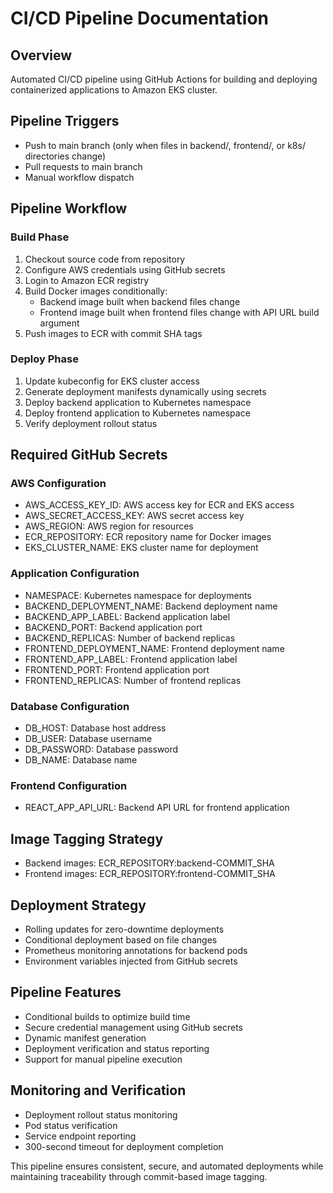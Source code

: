 # CI/CD Pipeline Documentation

## Overview
Automated CI/CD pipeline using GitHub Actions for building and deploying containerized applications to Amazon EKS cluster.

## Pipeline Triggers
- Push to main branch (only when files in backend/, frontend/, or k8s/ directories change)
- Pull requests to main branch
- Manual workflow dispatch

## Pipeline Workflow

### Build Phase
1. Checkout source code from repository
2. Configure AWS credentials using GitHub secrets
3. Login to Amazon ECR registry
4. Build Docker images conditionally:
   - Backend image built when backend files change
   - Frontend image built when frontend files change with API URL build argument
5. Push images to ECR with commit SHA tags

### Deploy Phase
1. Update kubeconfig for EKS cluster access
2. Generate deployment manifests dynamically using secrets
3. Deploy backend application to Kubernetes namespace
4. Deploy frontend application to Kubernetes namespace
5. Verify deployment rollout status

## Required GitHub Secrets

### AWS Configuration
- AWS_ACCESS_KEY_ID: AWS access key for ECR and EKS access
- AWS_SECRET_ACCESS_KEY: AWS secret access key
- AWS_REGION: AWS region for resources
- ECR_REPOSITORY: ECR repository name for Docker images
- EKS_CLUSTER_NAME: EKS cluster name for deployment

### Application Configuration
- NAMESPACE: Kubernetes namespace for deployments
- BACKEND_DEPLOYMENT_NAME: Backend deployment name
- BACKEND_APP_LABEL: Backend application label
- BACKEND_PORT: Backend application port
- BACKEND_REPLICAS: Number of backend replicas
- FRONTEND_DEPLOYMENT_NAME: Frontend deployment name
- FRONTEND_APP_LABEL: Frontend application label
- FRONTEND_PORT: Frontend application port
- FRONTEND_REPLICAS: Number of frontend replicas

### Database Configuration
- DB_HOST: Database host address
- DB_USER: Database username
- DB_PASSWORD: Database password
- DB_NAME: Database name

### Frontend Configuration
- REACT_APP_API_URL: Backend API URL for frontend application

## Image Tagging Strategy
- Backend images: ECR_REPOSITORY:backend-COMMIT_SHA
- Frontend images: ECR_REPOSITORY:frontend-COMMIT_SHA

## Deployment Strategy
- Rolling updates for zero-downtime deployments
- Conditional deployment based on file changes
- Prometheus monitoring annotations for backend pods
- Environment variables injected from GitHub secrets

## Pipeline Features
- Conditional builds to optimize build time
- Secure credential management using GitHub secrets
- Dynamic manifest generation
- Deployment verification and status reporting
- Support for manual pipeline execution

## Monitoring and Verification
- Deployment rollout status monitoring
- Pod status verification
- Service endpoint reporting
- 300-second timeout for deployment completion

This pipeline ensures consistent, secure, and automated deployments while maintaining traceability through commit-based image tagging.
